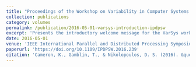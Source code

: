 ```yaml
---
title: "Proceedings of the Workshop on Variability in Computer Systems (VarSys)"
collection: publications
category: volumes
permalink: /publication/2016-05-01-varsys-introduction-ipdpsw
excerpt: 'Presents the introductory welcome message for the VarSys workshop, including conference officers'' congratulations and acknowledgments for the workshop event and proceedings publication.'
date: 2016-05-01
venue: 'IEEE International Parallel and Distributed Processing Symposium (IPDPS) Workshops'
paperurl: 'https://doi.org/10.1109/IPDPSW.2016.239'
citation: 'Cameron, K., Gamblin, T., & Nikolopoulos, D. S. (2016). &quot;VarSys Introduction.&quot; In <i>2016 IEEE International Parallel and Distributed Processing Symposium Workshops (IPDPSW)</i>, 1068. https://doi.org/10.1109/IPDPSW.2016.239'
---
```

